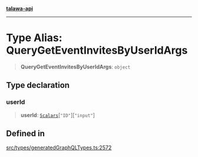 [**talawa-api**](../../../README.md)

***

# Type Alias: QueryGetEventInvitesByUserIdArgs

> **QueryGetEventInvitesByUserIdArgs**: `object`

## Type declaration

### userId

> **userId**: [`Scalars`](Scalars.md)\[`"ID"`\]\[`"input"`\]

## Defined in

[src/types/generatedGraphQLTypes.ts:2572](https://github.com/Suyash878/talawa-api/blob/e4413cec641a837926071678fed3c7f67234e31e/src/types/generatedGraphQLTypes.ts#L2572)
